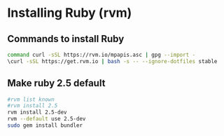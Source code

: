 # Installing Ruby (rvm)

## Commands to install Ruby

```sh
command curl -sSL https://rvm.io/mpapis.asc | gpg --import -
\curl -sSL https://get.rvm.io | bash -s -- --ignore-dotfiles stable
```

## Make ruby 2.5 default

```sh
#rvm list known
#rvm install 2.5
rvm install 2.5-dev
rvm --default use 2.5-dev
sudo gem install bundler
```

